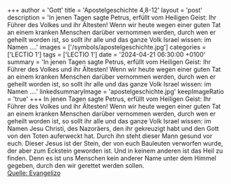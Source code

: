 +++
author = 'Gott'
title = 'Apostelgeschichte 4,8-12'
layout = 'post'
description = 'In jenen Tagen sagte Petrus, erfüllt vom Heiligen Geist: Ihr Führer des Volkes und ihr Ältesten! Wenn wir heute wegen einer guten Tat an einem kranken Menschen darüber vernommen werden, durch wen er geheilt worden ist, so sollt ihr alle und das ganze Volk Israel wissen: im Namen ....'
images = ['/symbols/apostelgeschichte.jpg']
categories = ['LECTIO 1']
tags = ['LECTIO 1']
date = '2024-04-21 06:30:00 +0100'
summary = 'In jenen Tagen sagte Petrus, erfüllt vom Heiligen Geist: Ihr Führer des Volkes und ihr Ältesten! Wenn wir heute wegen einer guten Tat an einem kranken Menschen darüber vernommen werden, durch wen er geheilt worden ist, so sollt ihr alle und das ganze Volk Israel wissen: im Namen ....'
linkedsummaryImage = 'apostelgeschichte.jpg'
keepImageRatio = 'true'
+++
In jenen Tagen sagte Petrus, erfüllt vom Heiligen Geist: Ihr Führer des Volkes und ihr Ältesten!
Wenn wir heute wegen einer guten Tat an einem kranken Menschen darüber vernommen werden, durch wen er geheilt worden ist,
so sollt ihr alle und das ganze Volk Israel wissen: im Namen Jesu Christi, des Nazoräers, den ihr gekreuzigt habt und den Gott von den Toten auferweckt hat.<!--more--> Durch ihn steht dieser Mann gesund vor euch.
Dieser Jesus ist der Stein, der von euch Bauleuten verworfen wurde, der aber zum Eckstein geworden ist.
Und in keinem anderen ist das Heil zu finden. Denn es ist uns Menschen kein anderer Name unter dem Himmel gegeben, durch den wir gerettet werden sollen.<br> [Quelle: Evangelizo](https://evangeliumtagfuertag.org/DE/gospel)